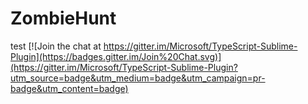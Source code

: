 # ZombieHunt

test
[![Join the chat at https://gitter.im/Microsoft/TypeScript-Sublime-Plugin](https://badges.gitter.im/Join%20Chat.svg)](https://gitter.im/Microsoft/TypeScript-Sublime-Plugin?utm_source=badge&utm_medium=badge&utm_campaign=pr-badge&utm_content=badge)
